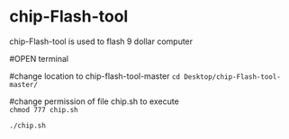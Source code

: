 # chip-Flash-tool

chip-Flash-tool is used to flash 9 dollar computer

#OPEN terminal

#change location to chip-flash-tool-master
`cd Desktop/chip-Flash-tool-master/`

#change permission of file chip.sh to execute  
`chmod 777 chip.sh`

`./chip.sh`
